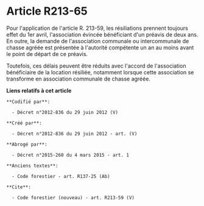 # Article R213-65

Pour l'application de l'article R. 213-59, les résiliations prennent toujours effet du 1er avril, l'association évincée
bénéficiant d'un préavis de deux ans. En outre, la demande de l'association communale ou intercommunale de chasse agréée est
présentée à l'autorité compétente un an au moins avant le point de départ de ce préavis. 

Toutefois, ces délais peuvent être réduits avec l'accord de l'association bénéficiaire de la location résiliée, notamment
lorsque cette association se transforme en association communale de chasse agréée.

**Liens relatifs à cet article**

	**Codifié par**:

	  - Décret n°2012-836 du 29 juin 2012 (V)

	**Créé par**:

	  - Décret n°2012-836 du 29 juin 2012 - art. (V)

	**Abrogé par**:

	  - Décret n°2015-260 du 4 mars 2015 - art. 1

	**Anciens textes**:

	  - Code forestier - art. R137-25 (Ab)

	**Cite**:

	  - Code forestier (nouveau) - art. R213-59 (V)
